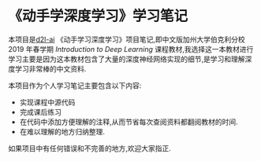 # 《动手学深度学习》学习笔记

本项目是[d2l-ai](https://github.com/d2l-ai) 《动手学习深度学习》项目笔记,即中文版加州大学伯克利分校 2019 年春学期 *Introduction to Deep Learning* 课程教材,我选择这一本教材进行学习主要是因为这本教材包含了大量的深度神经网络实现的细节,是学习和理解深度学习非常棒的中文资料.



本项目作为个人学习笔记主要包含以下内容:

- 实现课程中源代码
- 完成课后练习
- 在代码中添加方便理解的注释,从而节省每次查阅资料都翻阅教材的时间.
- 在难以理解的地方归纳整理.



如果项目中有任何错误和不完善的地方,欢迎大家指正.





